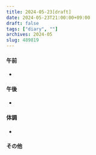 ```yaml
---
title: 2024-05-23[draft]
date: 2024-05-23T21:00:00+09:00
draft: false
tags: ["diary", ""]
archives: 2024-05
slug: 489819
---
```

#### 午前
- 
#### 午後
- 
#### 体調
- 
#### その他
